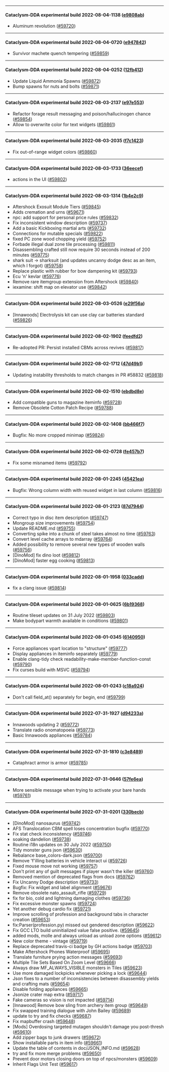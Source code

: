 
---

#### Cataclysm-DDA experimental build 2022-08-04-1138 ([e9808ab](https://github.com/CleverRaven/Cataclysm-DDA/releases/tag/cdda-experimental-2022-08-04-1138))

* Aluminum revolution ([#59720](https://github.com/CleverRaven/Cataclysm-DDA/pull/59720))

---

#### Cataclysm-DDA experimental build 2022-08-04-0720 ([e947842](https://github.com/CleverRaven/Cataclysm-DDA/releases/tag/cdda-experimental-2022-08-04-0720))

* Survivor machete quench tempering ([#59859](https://github.com/CleverRaven/Cataclysm-DDA/pull/59859))

---

#### Cataclysm-DDA experimental build 2022-08-04-0252 ([12fb412](https://github.com/CleverRaven/Cataclysm-DDA/releases/tag/cdda-experimental-2022-08-04-0252))

* Update Liquid Ammonia Spawns ([#59872](https://github.com/CleverRaven/Cataclysm-DDA/pull/59872))
* Bump spawns for nuts and bolts ([#59871](https://github.com/CleverRaven/Cataclysm-DDA/pull/59871))

---

#### Cataclysm-DDA experimental build 2022-08-03-2137 ([e97e553](https://github.com/CleverRaven/Cataclysm-DDA/releases/tag/cdda-experimental-2022-08-03-2137))

* Refactor forage result messaging and poison/hallucinogen chance ([#59854](https://github.com/CleverRaven/Cataclysm-DDA/pull/59854))
* Allow to overwrite color for text widgets ([#59861](https://github.com/CleverRaven/Cataclysm-DDA/pull/59861))

---

#### Cataclysm-DDA experimental build 2022-08-03-2035 ([f7c1423](https://github.com/CleverRaven/Cataclysm-DDA/releases/tag/cdda-experimental-2022-08-03-2035))

* Fix out-of-range widget colors ([#59860](https://github.com/CleverRaven/Cataclysm-DDA/pull/59860))

---

#### Cataclysm-DDA experimental build 2022-08-03-1733 ([36eecef](https://github.com/CleverRaven/Cataclysm-DDA/releases/tag/cdda-experimental-2022-08-03-1733))

* actions in the UI ([#59802](https://github.com/CleverRaven/Cataclysm-DDA/pull/59802))

---

#### Cataclysm-DDA experimental build 2022-08-03-1314 ([1b4e2c9](https://github.com/CleverRaven/Cataclysm-DDA/releases/tag/cdda-experimental-2022-08-03-1314))

* Aftershock Exosuit Module Tiers ([#59845](https://github.com/CleverRaven/Cataclysm-DDA/pull/59845))
* Adds cremation and urns ([#59671](https://github.com/CleverRaven/Cataclysm-DDA/pull/59671))
* npc: add support for personal price rules ([#59832](https://github.com/CleverRaven/Cataclysm-DDA/pull/59832))
* Fix inconsistent window description ([#59737](https://github.com/CleverRaven/Cataclysm-DDA/pull/59737))
* Add a basic Kickboxing martial arts ([#59732](https://github.com/CleverRaven/Cataclysm-DDA/pull/59732))
* Connections for mutable specials ([#59822](https://github.com/CleverRaven/Cataclysm-DDA/pull/59822))
* fixed PC zone wood chopping yield ([#59752](https://github.com/CleverRaven/Cataclysm-DDA/pull/59752))
* Forbade illegal dual zone tile processing ([#59811](https://github.com/CleverRaven/Cataclysm-DDA/pull/59811))
* Disassembling crafted still now require 30 seconds instead of 200 minutes ([#59775](https://github.com/CleverRaven/Cataclysm-DDA/pull/59775))
* shark suit -> sharksuit (and updates uncanny dodge desc as an item, which I forgot) ([#59758](https://github.com/CleverRaven/Cataclysm-DDA/pull/59758))
* Replace plastic with rubber for bow dampening kit ([#59793](https://github.com/CleverRaven/Cataclysm-DDA/pull/59793))
* Ecu 'n' kevlar ([#59776](https://github.com/CleverRaven/Cataclysm-DDA/pull/59776))
* Remove rare itemgroup extension from Aftershock ([#59840](https://github.com/CleverRaven/Cataclysm-DDA/pull/59840))
* iexamine: shift map on elevator use ([#59842](https://github.com/CleverRaven/Cataclysm-DDA/pull/59842))

---

#### Cataclysm-DDA experimental build 2022-08-03-0526 ([e29f56a](https://github.com/CleverRaven/Cataclysm-DDA/releases/tag/cdda-experimental-2022-08-03-0526))

* [Innawoods] Electrolysis kit can use clay car batteries standard ([#59826](https://github.com/CleverRaven/Cataclysm-DDA/pull/59826))

---

#### Cataclysm-DDA experimental build 2022-08-02-1902 ([feedfd2](https://github.com/CleverRaven/Cataclysm-DDA/releases/tag/cdda-experimental-2022-08-02-1902))

* Re-adopted PR: Persist installed CBMs across revives ([#59817](https://github.com/CleverRaven/Cataclysm-DDA/pull/59817))

---

#### Cataclysm-DDA experimental build 2022-08-02-1712 ([47d49b1](https://github.com/CleverRaven/Cataclysm-DDA/releases/tag/cdda-experimental-2022-08-02-1712))

* Updating instability thresholds to match changes in PR #58832 ([#59818](https://github.com/CleverRaven/Cataclysm-DDA/pull/59818))

---

#### Cataclysm-DDA experimental build 2022-08-02-1510 ([ebdbd8e](https://github.com/CleverRaven/Cataclysm-DDA/releases/tag/cdda-experimental-2022-08-02-1510))

* Add compatible guns to magazine iteminfo ([#59728](https://github.com/CleverRaven/Cataclysm-DDA/pull/59728))
* Remove Obsolete Cotton Patch Recipe ([#59788](https://github.com/CleverRaven/Cataclysm-DDA/pull/59788))

---

#### Cataclysm-DDA experimental build 2022-08-02-1408 ([bb466f7](https://github.com/CleverRaven/Cataclysm-DDA/releases/tag/cdda-experimental-2022-08-02-1408))

* Bugfix: No more cropped minimap ([#59824](https://github.com/CleverRaven/Cataclysm-DDA/pull/59824))

---

#### Cataclysm-DDA experimental build 2022-08-02-0728 ([fe457b7](https://github.com/CleverRaven/Cataclysm-DDA/releases/tag/cdda-experimental-2022-08-02-0728))

* Fix some misnamed items ([#59792](https://github.com/CleverRaven/Cataclysm-DDA/pull/59792))

---

#### Cataclysm-DDA experimental build 2022-08-01-2245 ([45421ea](https://github.com/CleverRaven/Cataclysm-DDA/releases/tag/cdda-experimental-2022-08-01-2245))

* Bugfix: Wrong column width with reused widget in last column ([#59816](https://github.com/CleverRaven/Cataclysm-DDA/pull/59816))

---

#### Cataclysm-DDA experimental build 2022-08-01-2123 ([87d7944](https://github.com/CleverRaven/Cataclysm-DDA/releases/tag/cdda-experimental-2022-08-01-2123))

* Correct typo in disc item description ([#59747](https://github.com/CleverRaven/Cataclysm-DDA/pull/59747))
* Mongroup size improvements ([#59754](https://github.com/CleverRaven/Cataclysm-DDA/pull/59754))
* Update README.md ([#59755](https://github.com/CleverRaven/Cataclysm-DDA/pull/59755))
* Converting spike into a chunk of steel takes almost no time ([#59763](https://github.com/CleverRaven/Cataclysm-DDA/pull/59763))
* Convert level cache arrays to mdarray ([#59764](https://github.com/CleverRaven/Cataclysm-DDA/pull/59764))
* Added possibility to remove several new types of wooden walls ([#59756](https://github.com/CleverRaven/Cataclysm-DDA/pull/59756))
* [DinoMod] fix dino loot ([#59812](https://github.com/CleverRaven/Cataclysm-DDA/pull/59812))
* [DinoMod] faster egg cooking ([#59813](https://github.com/CleverRaven/Cataclysm-DDA/pull/59813))

---

#### Cataclysm-DDA experimental build 2022-08-01-1958 ([033cadd](https://github.com/CleverRaven/Cataclysm-DDA/releases/tag/cdda-experimental-2022-08-01-1958))

* fix a clang issue ([#59814](https://github.com/CleverRaven/Cataclysm-DDA/pull/59814))

---

#### Cataclysm-DDA experimental build 2022-08-01-0625 ([6b19368](https://github.com/CleverRaven/Cataclysm-DDA/releases/tag/cdda-experimental-2022-08-01-0625))

* Routine tileset updates on 31 July 2022 ([#59803](https://github.com/CleverRaven/Cataclysm-DDA/pull/59803))
* Make bodypart warmth available in conditions ([#59801](https://github.com/CleverRaven/Cataclysm-DDA/pull/59801))

---

#### Cataclysm-DDA experimental build 2022-08-01-0345 ([6140950](https://github.com/CleverRaven/Cataclysm-DDA/releases/tag/cdda-experimental-2022-08-01-0345))

* Force appliances vpart location to "structure" ([#59777](https://github.com/CleverRaven/Cataclysm-DDA/pull/59777))
* Display appliances in iteminfo separately ([#59779](https://github.com/CleverRaven/Cataclysm-DDA/pull/59779))
* Enable clang-tidy check readability-make-member-function-const ([#59790](https://github.com/CleverRaven/Cataclysm-DDA/pull/59790))
* Fix curses build with MSVC ([#59794](https://github.com/CleverRaven/Cataclysm-DDA/pull/59794))

---

#### Cataclysm-DDA experimental build 2022-08-01-0243 ([c18a924](https://github.com/CleverRaven/Cataclysm-DDA/releases/tag/cdda-experimental-2022-08-01-0243))

* Don't call field_at() separately for begin, end ([#59799](https://github.com/CleverRaven/Cataclysm-DDA/pull/59799))

---

#### Cataclysm-DDA experimental build 2022-07-31-1927 ([d94233a](https://github.com/CleverRaven/Cataclysm-DDA/releases/tag/cdda-experimental-2022-07-31-1927))

* Innawoods updating 2 ([#59772](https://github.com/CleverRaven/Cataclysm-DDA/pull/59772))
* Translate radio onomatopoeia ([#59773](https://github.com/CleverRaven/Cataclysm-DDA/pull/59773))
* Basic Innawoods appliances ([#59784](https://github.com/CleverRaven/Cataclysm-DDA/pull/59784))

---

#### Cataclysm-DDA experimental build 2022-07-31-1810 ([c3e8489](https://github.com/CleverRaven/Cataclysm-DDA/releases/tag/cdda-experimental-2022-07-31-1810))

* Cataphract armor is armor ([#59785](https://github.com/CleverRaven/Cataclysm-DDA/pull/59785))

---

#### Cataclysm-DDA experimental build 2022-07-31-0646 ([57fe6ea](https://github.com/CleverRaven/Cataclysm-DDA/releases/tag/cdda-experimental-2022-07-31-0646))

* More sensible message when trying to activate your bare hands ([#59761](https://github.com/CleverRaven/Cataclysm-DDA/pull/59761))

---

#### Cataclysm-DDA experimental build 2022-07-31-0201 ([330becb](https://github.com/CleverRaven/Cataclysm-DDA/releases/tag/cdda-experimental-2022-07-31-0201))

* [DinoMod] nanosaurus ([#59742](https://github.com/CleverRaven/Cataclysm-DDA/pull/59742))
* AFS Translocation CBM spell loses concentration bugfix ([#59770](https://github.com/CleverRaven/Cataclysm-DDA/pull/59770))
* Fix stat check inconsistency ([#59746](https://github.com/CleverRaven/Cataclysm-DDA/pull/59746))
* soaking dandelion ([#59738](https://github.com/CleverRaven/Cataclysm-DDA/pull/59738))
* Routine i18n updates on 30 July 2022 ([#59750](https://github.com/CleverRaven/Cataclysm-DDA/pull/59750))
* Tidy monster guns json ([#59630](https://github.com/CleverRaven/Cataclysm-DDA/pull/59630))
* Rebalance base_colors-dark.json ([#59700](https://github.com/CleverRaven/Cataclysm-DDA/pull/59700))
* Remove 'f'illing batteries in vehicle interact ui ([#59726](https://github.com/CleverRaven/Cataclysm-DDA/pull/59726))
* Fixed mouse move not working ([#59757](https://github.com/CleverRaven/Cataclysm-DDA/pull/59757))
* Don't print any of guilt messages if player wasn't the killer ([#59760](https://github.com/CleverRaven/Cataclysm-DDA/pull/59760))
* Removed mention of deprecated flags from docs ([#59762](https://github.com/CleverRaven/Cataclysm-DDA/pull/59762))
* Fix Uncanny Dodge description ([#59733](https://github.com/CleverRaven/Cataclysm-DDA/pull/59733))
* Bugfix: Fix widget and label alignment ([#59676](https://github.com/CleverRaven/Cataclysm-DDA/pull/59676))
* Remove obsolete nato_assault_rifle ([#59729](https://github.com/CleverRaven/Cataclysm-DDA/pull/59729))
* fix for bio, cold and lightning damaging clothes ([#59736](https://github.com/CleverRaven/Cataclysm-DDA/pull/59736))
* Fix excessive monster spawns ([#59724](https://github.com/CleverRaven/Cataclysm-DDA/pull/59724))
* Yet another debug cardio fix ([#59721](https://github.com/CleverRaven/Cataclysm-DDA/pull/59721))
* Improve scrolling of profession and background tabs in character creation ([#59653](https://github.com/CleverRaven/Cataclysm-DDA/pull/59653))
* fix:Parser(profession.py) missed out gendered description ([#59622](https://github.com/CleverRaven/Cataclysm-DDA/pull/59622))
* Fix GCC LTO build uninitialized value false positive. ([#59645](https://github.com/CleverRaven/Cataclysm-DDA/pull/59645))
* added mods, molle and always unload as unload zone options ([#59612](https://github.com/CleverRaven/Cataclysm-DDA/pull/59612))
* New color theme - vintage ([#59719](https://github.com/CleverRaven/Cataclysm-DDA/pull/59719))
* Replace deprecated travis-ci badge by GH actions badge ([#59703](https://github.com/CleverRaven/Cataclysm-DDA/pull/59703))
* Make Aftershock Phones Waterproof ([#59695](https://github.com/CleverRaven/Cataclysm-DDA/pull/59695))
* Translate furniture prying action messages ([#59693](https://github.com/CleverRaven/Cataclysm-DDA/pull/59693))
* Multiple Tile Sets Based On Zoom Level ([#59666](https://github.com/CleverRaven/Cataclysm-DDA/pull/59666))
* Always draw MF_ALWAYS_VISIBLE monsters in Tiles ([#59623](https://github.com/CleverRaven/Cataclysm-DDA/pull/59623))
* Use more damaged lockpicks whenever picking a lock ([#59644](https://github.com/CleverRaven/Cataclysm-DDA/pull/59644))
* Json fixes to a number of inconsistencies between disassembly yields and crafting mats ([#59654](https://github.com/CleverRaven/Cataclysm-DDA/pull/59654))
* Disable folding appliances ([#59665](https://github.com/CleverRaven/Cataclysm-DDA/pull/59665))
* Jsonize crater map extra ([#59717](https://github.com/CleverRaven/Cataclysm-DDA/pull/59717))
* Fake cameras so vision is not impacted ([#59714](https://github.com/CleverRaven/Cataclysm-DDA/pull/59714))
* [Innawood] Remove bow sling from archery item group ([#59649](https://github.com/CleverRaven/Cataclysm-DDA/pull/59649))
* Fix swapped training dialogue with John Bailey ([#59689](https://github.com/CleverRaven/Cataclysm-DDA/pull/59689))
* update to try and fix checks ([#59687](https://github.com/CleverRaven/Cataclysm-DDA/pull/59687))
* Fix mapbuffer crash ([#59648](https://github.com/CleverRaven/Cataclysm-DDA/pull/59648))
* [Mods] Overdosing targeted mutagen shouldn't damage you post-thresh ([#59610](https://github.com/CleverRaven/Cataclysm-DDA/pull/59610))
* Add zipper bags to junk drawers ([#59672](https://github.com/CleverRaven/Cataclysm-DDA/pull/59672))
* Show installable parts in item info ([#59661](https://github.com/CleverRaven/Cataclysm-DDA/pull/59661))
* Update the table of contents in doc/JSON_INFO.md ([#59628](https://github.com/CleverRaven/Cataclysm-DDA/pull/59628))
* try and fix more merge problems ([#59650](https://github.com/CleverRaven/Cataclysm-DDA/pull/59650))
* Prevent door motors closing doors on top of npcs/monsters ([#59609](https://github.com/CleverRaven/Cataclysm-DDA/pull/59609))
* Inherit Flags Unit Test ([#59617](https://github.com/CleverRaven/Cataclysm-DDA/pull/59617))

